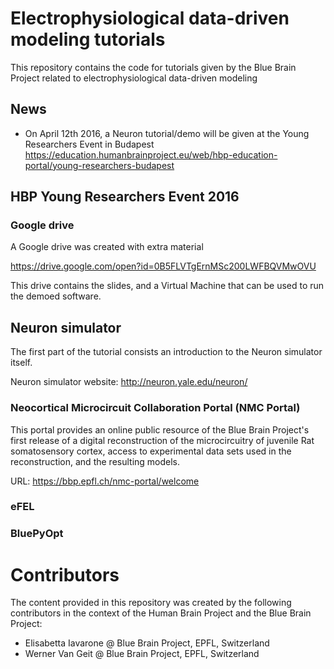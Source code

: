 # Electrophysiological data-driven modeling tutorials

This repository contains the code for tutorials given by the Blue Brain Project related to electrophysiological data-driven modeling

## News

* On April 12th 2016, a Neuron tutorial/demo will be given at the Young Researchers Event in Budapest https://education.humanbrainproject.eu/web/hbp-education-portal/young-researchers-budapest

## HBP Young Researchers Event 2016

### Google drive

A Google drive was created with extra material 

https://drive.google.com/open?id=0B5FLVTgErnMSc200LWFBQVMwOVU

This drive contains the slides, and a Virtual Machine that can be used to run the demoed software.

## Neuron simulator

The first part of the tutorial consists an introduction to the Neuron simulator itself.

Neuron simulator website: http://neuron.yale.edu/neuron/

### Neocortical Microcircuit Collaboration Portal (NMC Portal)

This portal provides an online public resource of the Blue Brain Project's first release of a digital reconstruction of the microcircuitry of juvenile Rat somatosensory cortex, access to experimental data sets used in the reconstruction, and the resulting models.

URL: https://bbp.epfl.ch/nmc-portal/welcome

### eFEL

### BluePyOpt


# Contributors

The content provided in this repository was created by the following contributors in the context of the Human Brain Project and the Blue Brain Project:

* Elisabetta Iavarone @ Blue Brain Project, EPFL, Switzerland
* Werner Van Geit @ Blue Brain Project, EPFL, Switzerland
